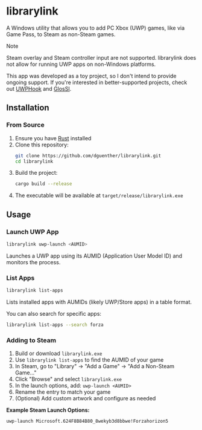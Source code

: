 # librarylink

A Windows utility that allows you to add PC Xbox (UWP) games, like via Game Pass, to Steam as non-Steam games. 

> [!NOTE]
> Steam overlay and Steam controller input are not supported. librarylink does not allow for running UWP apps on non-Windows platforms.

This app was developed as a toy project, so I don't intend to provide ongoing support. If you're interested in better-supported projects, check out [UWPHook](https://github.com/BrianLima/UWPHook) and [GlosSI](https://github.com/Alia5/GlosSI).

## Installation

### From Source

1. Ensure you have [Rust](https://rustup.rs/) installed
2. Clone this repository:
   ```bash
   git clone https://github.com/dguenther/librarylink.git
   cd librarylink
   ```
3. Build the project:
   ```bash
   cargo build --release
   ```
4. The executable will be available at `target/release/librarylink.exe`

## Usage

### Launch UWP App
```bash
librarylink uwp-launch <AUMID>
```
Launches a UWP app using its AUMID (Application User Model ID) and monitors the process.

### List Apps
```bash
librarylink list-apps
```
Lists installed apps with AUMIDs (likely UWP/Store apps) in a table format.

You can also search for specific apps:
```bash
librarylink list-apps --search forza
```

### Adding to Steam

1. Build or download `librarylink.exe`
2. Use `librarylink list-apps` to find the AUMID of your game
3. In Steam, go to "Library" → "Add a Game" → "Add a Non-Steam Game..."
4. Click "Browse" and select `librarylink.exe`
5. In the launch options, add: `uwp-launch <AUMID>`
6. Rename the entry to match your game
7. (Optional) Add custom artwork and configure as needed

**Example Steam Launch Options:**
```
uwp-launch Microsoft.624F8B84B80_8wekyb3d8bbwe!Forzahorizon5
```

